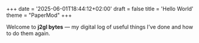 +++
date = '2025-06-01T18:44:12+02:00'
draft = false
title = 'Hello World'
theme = "PaperMod"
+++

Welcome to **j2gl bytes** — my digital log of useful things I’ve done and how to do them again.
